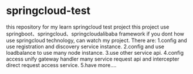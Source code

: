 # springcloud-test
this repository for my learn springcloud test project
this project use springboot、springcloud、springcloudalibaba framework
if you dont how use springcloud technology, can watch my project.
There are:
  1.config and use registration and discovery service instance.
  2.config and use loadbalance to use many node instance.
  3.use other service api.
  4.config access unify gateway handler many service request api and intercepter direct request access service.
  5.have more....
